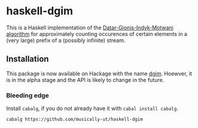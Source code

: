 # haskell-dgim

This is a Haskell implementation of the [Datar-Gionis-Indyk-Motwani algorithm](http://www-cs-students.stanford.edu/~datar/papers/sicomp_streams.pdf) for approximately counting occurences of certain elements in a (very large) prefix of a (possibly infinite) stream.

## Installation

This package is now available on Hackage with the name [dgim](https://hackage.haskell.org/package/dgim). Hoewver, it is in the alpha stage and the API is likely to change in the future.

### Bleeding edge

Install `cabalg`, if you do not already have it with `cabal install cabalg`.

    cabalg https://github.com/musically-ut/haskell-dgim
